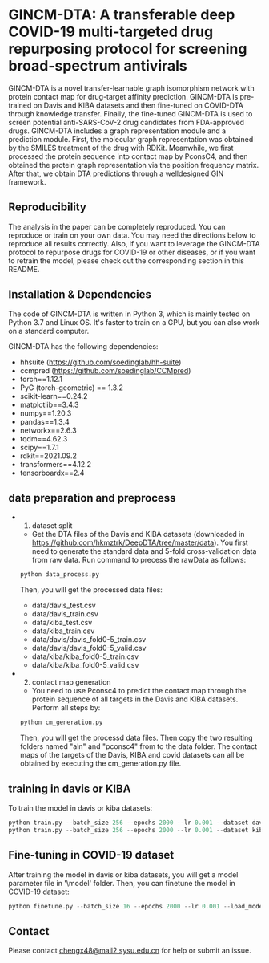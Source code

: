 # GINCM-DTA: A transferable deep COVID-19 multi-targeted drug repurposing protocol for screening broad-spectrum antivirals
GINCM-DTA is a novel transfer-learnable graph isomorphism network with protein contact map for drug-target affinity prediction. GINCM-DTA is pre-trained on Davis and KIBA datasets and then fine-tuned on COVID-DTA through knowledge transfer. Finally, the fine-tuned GINCM-DTA is used to screen potential anti-SARS-CoV-2 drug candidates from FDA-approved drugs. GINCM-DTA includes a graph representation module and a prediction module. First, the molecular graph representation was obtained by the SMILES treatment of the drug with RDKit. Meanwhile, we first processed the protein sequence into contact map by PconsC4, and then obtained the protein graph representation via the position frequency matrix. After that, we obtain DTA predictions through a welldesigned GIN framework.

## Reproducibility
The analysis in the paper can be completely reproduced. You can reproduce or train on your own data. You may need the directions below to reproduce all results correctly. Also, if you want to leverage the GINCM-DTA protocol to repurpose drugs for COVID-19 or other diseases, or if you want to retrain the model, please check out the corresponding section in this README.

## Installation & Dependencies
The code of GINCM-DTA is written in Python 3, which is mainly tested on Python 3.7 and Linux OS. It's faster to train on a GPU, but you can also work on a standard computer.

GINCM-DTA has the following dependencies:
* hhsuite (https://github.com/soedinglab/hh-suite)
* ccmpred (https://github.com/soedinglab/CCMpred)
* torch==1.12.1
* PyG (torch-geometric) == 1.3.2
* scikit-learn==0.24.2
* matplotlib==3.4.3
* numpy==1.20.3
* pandas==1.3.4
* networkx==2.6.3
* tqdm==4.62.3
* scipy==1.7.1
* rdkit==2021.09.2
* transformers==4.12.2
* tensorboardx==2.4

## data preparation and preprocess
+ 1. dataset split
    + Get the DTA files of the Davis and KIBA datasets (downloaded in https://github.com/hkmztrk/DeepDTA/tree/master/data). You first need to generate the standard data and 5-fold cross-validation data from raw data. Run command to precess the rawData as follows:
    ```python
    python data_process.py
    ```
    Then, you will get the processed data files:
    - data/davis_test.csv
    - data/davis_train.csv
    - data/kiba_test.csv
    - data/kiba_train.csv
    - data/davis/davis_fold0-5_train.csv
    - data/davis/davis_fold0-5_valid.csv
    - data/kiba/kiba_fold0-5_train.csv
    - data/kiba/kiba_fold0-5_valid.csv

+ 2. contact map generation
    + You need to use Pconsc4 to predict the contact map through the protein sequence of all targets in the Davis and KIBA datasets. Perform all steps by:
    ```python
    python cm_generation.py
    ```
    Then, you will get the processd data files. Then copy the two resulting folders named "aln" and "pconsc4" from to the data folder. The contact maps of the targets of the Davis, KIBA and covid datasets can all be obtained by executing the cm_generation.py file.

## training in davis or KIBA
To train the model in davis or kiba datasets:

```python
python train.py --batch_size 256 --epochs 2000 --lr 0.001 --dataset davis
python train.py --batch_size 256 --epochs 2000 --lr 0.001 --dataset kiba
```

## Fine-tuning in COVID-19 dataset
After training the model in davis or kiba datasets, you will get a model parameter file in '\model' folder.
Then, you can finetune the model in COVID-19  dataset:
```python
python finetune.py --batch_size 16 --epochs 2000 --lr 0.001 --load_model_path ./model/default.pt
```

##  Contact
Please contact chengx48@mail2.sysu.edu.cn for help or submit an issue.
